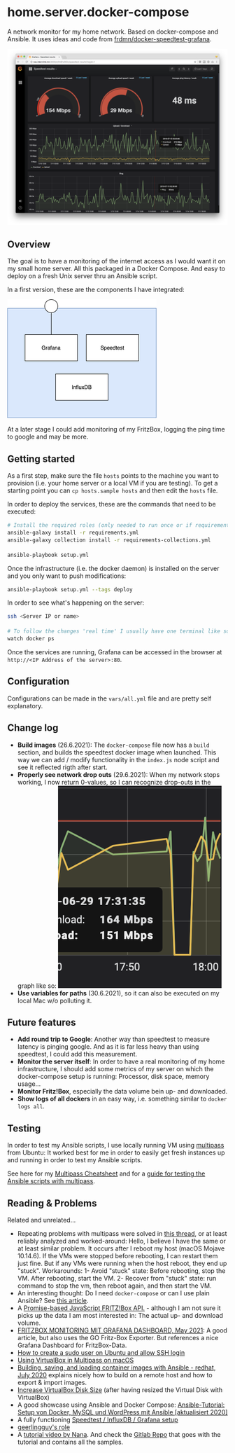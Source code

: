 # home.server.docker-compose

A network monitor for my home network. Based on docker-compose and Ansible. It uses ideas and code from [frdmn/docker-speedtest-grafana](https://github.com/frdmn/docker-speedtest-grafana).

![Grafana Speedtest](grafana-speedtest.png)

## Overview

The goal is to have a monitoring of the internet access as I would want it on my small home server. All this packaged in a Docker Compose. And easy to deploy on a fresh Unix server thru an Ansible script.

In a first version, these are the components I have integrated:

![Architecture overview](home_server_dc_overview.png)

At a later stage I could add monitoring of my FritzBox, logging the ping time to google and may be more.

## Getting started

As a first step, make sure the file `hosts` points to the machine you want to provision (i.e. your home server or a local VM if you are testing). To get a starting point you can `cp hosts.sample hosts` and then edit the `hosts` file.

In order to deploy the services, these are the commands that need to be executed:

```bash
# Install the required roles (only needed to run once or if requirements changed)
ansible-galaxy install -r requirements.yml 
ansible-galaxy collection install -r requirements-collections.yml

ansible-playbook setup.yml 
```

Once the infrastructure (i.e. the docker daemon) is installed on the server and you only want to push modifications: 

```bash
ansible-playbook setup.yml --tags deploy
```

In order to see what's happening on the server:

```bash
ssh <Server IP or name>

# To follow the changes 'real time' I usually have one terminal like so:
watch docker ps

```

Once the services are running, Grafana can be accessed in the browser at `http://<IP Address of the server>:80`.

## Configuration

Configurations can be made in the `vars/all.yml` file and are pretty self explanatory.

## Change log

* **Build images** (26.6.2021): The `docker-compose` file now has a `build` section, and builds the speedtest docker image when launched. This way we can add / modify functionality in the `index.js` node script and see it reflected rigth after start.
* **Properly see network drop outs** (29.6.2021): When my network stops working, I now return 0-values, so I can recognize drop-outs in the graph like so: ![Network drop-out](network-drop-out.png) 
* **Use variables for paths** (30.6.2021), so it can also be executed on my local Mac w/o polluting it. 


## Future features

* **Add round trip to Google**: Another way than speedtest to measure latency is pinging google. And as it is far less heavy than using speedtest, I could add this measurement.
* **Monitor the server itself**: In order to have a real monitoring of my home infrastructure, I should add some metrics of my server on which the docker-compose setup is running: Processor, disk space, memory usage...
* **Monitor Fritz!Box**, especially the data volume bein up- and downloaded.
* **Show logs of all dockers** in an easy way, i.e. something similar to `docker logs all`.

## Testing 

In order to test my Ansible scripts, I use locally running VM using [multipass](https://multipass.run) from Ubuntu: It worked best for me in order to easily get fresh instances up and running in order to test my Ansible scripts.

See here for my [Multipass Cheatsheet](multipass_cheatsheet.md) and for a [guide for testing the Ansible scripts with multipass](test_with_multipass.md).

## Reading & Problems

Related and unrelated...

* Repeating problems with multipass were solved in [this thread](https://github.com/canonical/multipass/issues/1839), or at least reliably analyzed and worked-around: 
	Hello, I believe I have the same or at least similar problem. It occurs after I reboot my host (macOS Mojave 10.14.6).
	If the VMs were stopped before rebooting, I can restart them just fine.
	But if any VMs were running when the host reboot, they end up "stuck".
	Workarounds:
	1- Avoid "stuck" state: Before rebooting, stop the VM. After rebooting, start the VM.
	2- Recover from "stuck" state: run command to stop the vm, then reboot again, and then start the VM.
* An interesting thought: Do I need `docker-compose` or can I use plain Ansible? See [this article](https://www.ansible.com/blog/how-i-switched-from-docker-compose-to-pure-ansible).
* A [Promise-based JavaScript FRITZ!Box API.](https://github.com/FlorianWendelborn/fritz-box) - although I am not sure it picks up the data I am most interested in: The actual up- and download volume.
* [FRITZBOX MONITORING MIT GRAFANA DASHBOARD, May 2021](https://blog.unixweb.de/fritzbox-monitoring-mit-grafana-dashboard/): A good article, but also uses the GO Fritz-Box Exporter. But references a nice Grafana Dashboard for FritzBox-Data.
* [How to create a sudo user on Ubuntu and allow SSH login](https://thucnc.medium.com/how-to-create-a-sudo-user-on-ubuntu-and-allow-ssh-login-20e28065d9ff)
* [Using VirtualBox in Multipass on macOS](https://multipass.run/docs/using-virtualbox-in-multipass-macos)
* [Building, saving, and loading container images with Ansible - redhat, July 2020](https://www.redhat.com/sysadmin/container-images-ansible) explains nicely how to build on a remote host and how to export & import images.
* [Increase VirtualBox Disk Size](https://linuxhint.com/increase-virtualbox-disk-size/) (after having resized the Virtual Disk with VirtualBox)
* A good showcase using Ansible and Docker Compose: [Ansible-Tutorial: Setup von Docker, MySQL und WordPress mit Ansible [aktualisiert 2020]](https://www.happycoders.eu/de/devops/ansible-tutorial-setup-docker-mysql-wordpress/)
* A fully functioning [Speedtest / InfluxDB / Grafana setup](https://github.com/frdmn/docker-speedtest-grafana)
* [geerlingguy's role](https://github.com/geerlingguy/ansible-role-kubernetes)
* A [tutorial video by Nana](https://www.youtube.com/watch?v=EQNO_kM96Mo&t=828s). And check the [Gitlab Repo](https://gitlab.com/nanuchi/youtube-tutorial-series/-/tree/master/demo-kubernetes-components) that goes with the tutorial and contains all the samples.


